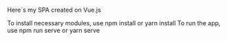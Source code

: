 Here`s my SPA created on Vue.js

To install necessary modules, use npm install or yarn install
To run the app, use npm run serve or yarn serve
